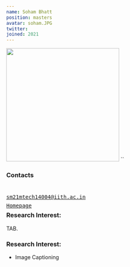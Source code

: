 ```yaml
---
name: Soham Bhatt
position: masters
avatar: soham.JPG
twitter: 
joined: 2021
---
```


<img width="300" src="{{site.baseurl}}/images/people/{{page.avatar}}" data-action="zoom">
 <i class="fa fa-envelope-o"></i> ``<br>

### Contacts

<div class="row">
<column style="float:left; width:45px; text-align:right; padding-right:10px">
    <b><a href="mailto:sm21mtech14004@iith.ac.in" target="_blank"><i class="fa fa-envelope-o"></i></a></b><br>
    <span style="display: block; margin-bottom: 0.5em"></span>
    <b><a href="" target="_blank"><i class="fa fa-globe"></i></a></b>
    <span style="display: block; margin-bottom: 0.5em"></span>
</column>
<column style="float:left; width:600px;">
    <a href="mailto:sm21mtech14004@iith.ac.in" target="_blank"><samp>sm21mtech14004@iith.ac.in</samp></a>
    <span style="display: block; margin-bottom: 0.5em"></span>
    <a href="" target="_blank"><samp>Homepage</samp></a><br>
    <span style="display: block; margin-bottom: 0.5em"></span>
</column>
</div>
<span style="display: block; margin-bottom: 1em"></span>

### Research Interest:
TAB.

### Research Interest:
- Image Captioning
